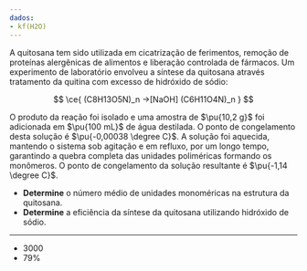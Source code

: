 ```yaml
---
dados:
- kf(H2O)
---
```


A quitosana tem sido utilizada em cicatrização de ferimentos, remoção de proteínas alergênicas de alimentos e liberação controlada de fármacos. Um experimento de laboratório envolveu a síntese da quitosana através tratamento da quitina com excesso de hidróxido de sódio:

$$
\ce{ (C8H13O5N)_n ->[NaOH] (C6H11O4N)_n }
$$

O produto da reação foi isolado e uma amostra de $\pu{10,2 g}$ foi adicionada em $\pu{100 mL}$ de água destilada. O ponto de congelamento desta solução é $\pu{-0,00038 \degree C}$. A solução foi aquecida, mantendo o sistema sob agitação e em refluxo, por um longo tempo, garantindo a quebra completa das unidades poliméricas formando os monômeros. O ponto de congelamento da solução resultante é $\pu{-1,14 \degree C}$.

- **Determine** o número médio de unidades monoméricas na estrutura da quitosana.
- **Determine** a eficiência da síntese da quitosana utilizando hidróxido de sódio.

---

- $3000$
- $79\%$